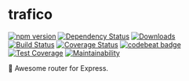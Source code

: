 # trafico
[![npm version](https://badge.fury.io/js/trafico.svg)](https://badge.fury.io/js/trafico)
[![Dependency Status](https://gemnasium.com/badges/github.com/aichholzer/trafico.svg)](https://gemnasium.com/github.com/aichholzer/trafico)
[![Downloads](https://img.shields.io/npm/dt/trafico.svg)](https://www.npmjs.com/package/trafico)<br />
[![Build Status](https://travis-ci.org/aichholzer/trafico.svg?branch=master)](https://travis-ci.org/aichholzer/trafico)
[![Coverage Status](https://coveralls.io/repos/github/aichholzer/trafico/badge.svg?branch=master)](https://coveralls.io/github/aichholzer/trafico?branch=master)
[![codebeat badge](https://codebeat.co/badges/05bcb301-f614-4c2c-892a-557253770e85)](https://codebeat.co/projects/github-com-aichholzer-trafico-master)<br />
[![Test Coverage](https://api.codeclimate.com/v1/badges/02897c3106ce56f4c1c8/test_coverage)](https://codeclimate.com/github/aichholzer/trafico/test_coverage)
[![Maintainability](https://api.codeclimate.com/v1/badges/02897c3106ce56f4c1c8/maintainability)](https://codeclimate.com/github/aichholzer/trafico/maintainability)

🤩 Awesome router for Express.
